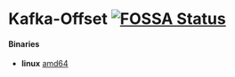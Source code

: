 # Kafka-Offset [![FOSSA Status](https://app.fossa.io/api/projects/git%2Bgithub.com%2Fryarnyah%2Fkafka-offset.svg?type=shield)](https://app.fossa.io/projects/git%2Bgithub.com%2Fryarnyah%2Fkafka-offset?ref=badge_shield)

#### Binaries

- **linux** [amd64](https://github.com/ryarnyah/kafka-offset/releases/download/0.0.2/kafka-offset-linux-amd64)
